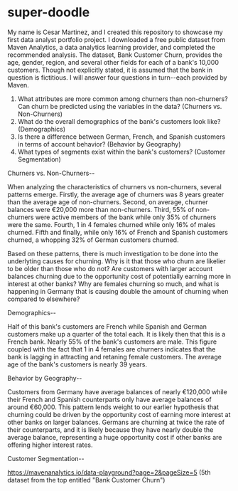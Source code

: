 # super-doodle
My name is Cesar Martinez, and I created this repository to showcase my first data analyst portfolio project. I downloaded a free public dataset from Maven Analytics, a data analytics learning provider, and completed the recommended analysis. The dataset, Bank Customer Churn, provides the age, gender, region, and several other fields for each of a bank's 10,000 customers. Though not explicitly stated, it is assumed that the bank in question is fictitious. I will answer four questions in turn--each provided by Maven.

1. What attributes are more common among churners than non-churners? Can churn be predicted using the variables in the data? (Churners vs. Non-Churners)
2. What do the overall demographics of the bank's customers look like? (Demographics)
3. Is there a difference between German, French, and Spanish customers in terms of account behavior? (Behavior by Geography)
4. What types of segments exist within the bank's customers? (Customer Segmentation)

Churners vs. Non-Churners--

  When analyzing the characteristics of churners vs non-churners, several patterns emerge. Firstly, the average age of churners was 8 years greater than the average age of non-churners. Second, on average, churner balances were €20,000 more than non-churners. Third, 55% of non-churners were active members of the bank while only 35% of churners were the same. Fourth, 1 in 4 females churned while only 16% of males churned. Fifth and finally, while only 16% of French and Spanish customers churned, a whopping 32% of German customers churned.
  
  Based on these patterns, there is much investigation to be done into the underlyting causes for churning. Why is it that those who churn are likelier to be older than those who do not? Are customers with larger account balances churning due to the opportunity cost of potentially earning more in interest at other banks? Why are females churning so much, and what is happening in Germany that is causing double the amount of churning when compared to elsewhere?

Demographics--

  Half of this bank's customers are French while Spanish and German customers make up a quarter of the total each. It is likely then that this is a French bank. Nearly 55% of the bank's customers are male. This figure coupled with the fact that 1 in 4 females are churners indicates that the bank is lagging in attracting and retaning female customers. The average age of the bank's customers is nearly 39 years.

Behavior by Geography--

Customers from Germany have average balances of nearly €120,000 while their French and Spanish counterparts only have average balances of around €60,000. This pattern lends weight to our earlier hypothesis that churning could be driven by the opportunity cost of earning more interest at other banks on larger balances. Germans are churning at twice the rate of their counterparts, and it is likely because they have nearly double the average balance, representing a huge opportunity cost if other banks are offering higher interest rates. 

Customer Segmentation--

https://mavenanalytics.io/data-playground?page=2&pageSize=5 (5th dataset from the top entitled "Bank Customer Churn")
